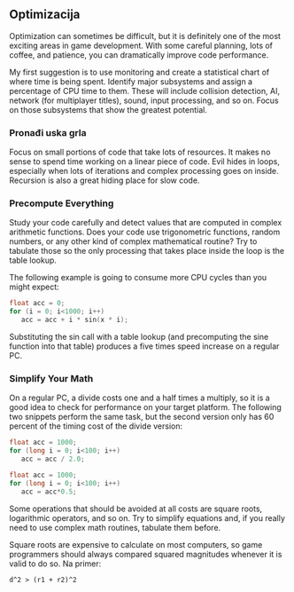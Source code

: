 ## Optimizacija

Optimization can sometimes be difficult, but it is definitely one of the most exciting areas in game development. With some careful planning, lots of coffee, and patience, you can dramatically improve code performance.

My first suggestion is to use monitoring and create a statistical chart of where time is being spent. Identify major subsystems and assign a percentage of CPU time to them. These will include collision detection, AI, network (for multiplayer titles), sound, input processing, and so on. Focus on those subsystems that show the greatest potential.

### Pronađi uska grla

Focus on small portions of code that take lots of resources. It makes no sense to spend time working on a linear piece of code. Evil hides in loops, especially when lots of iterations and complex processing goes on inside. Recursion is also a great hiding place for slow code.

### Precompute Everything

Study your code carefully and detect values that are computed in complex arithmetic functions. Does your code use trigonometric functions, random numbers, or any other kind of complex mathematical routine? Try to tabulate those so the only processing that takes place inside the loop is the table lookup.

The following example is going to consume more CPU cycles than you might expect:
```c++
float acc = 0;
for (i = 0; i<1000; i++)
   acc = acc + i * sin(x * i);
```

Substituting the sin call with a table lookup (and precomputing the sine function into that table) produces a five times speed increase on a regular PC.

### Simplify Your Math

On a regular PC, a divide costs one and a half times a multiply, so it is a good idea to check for performance on your target platform. The following two snippets perform the same task, but the second version only has 60 percent of the timing cost of the divide version:

```c++
float acc = 1000;
for (long i = 0; i<100; i++)
   acc = acc / 2.0;

float acc = 1000;
for (long i = 0; i<100; i++)
   acc = acc*0.5;
```

Some operations that should be avoided at all costs are square roots, logarithmic operators, and so on. Try to simplify equations and, if you really need to use complex math routines, tabulate them before.

Square roots are expensive to calculate on most computers, so game programmers should always compared squared magnitudes whenever it is valid to do so. Na primer:
```
d^2 > (r1 + r2)^2
```
